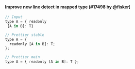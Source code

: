 #### Improve new line detect in mapped type (#17498 by @fisker)

<!-- prettier-ignore -->
```jsx
// Input
type A = { readonly
 [A in B]: T}

// Prettier stable
type A = {
  readonly [A in B]: T;
};

// Prettier main
type A = { readonly [A in B]: T };
```
